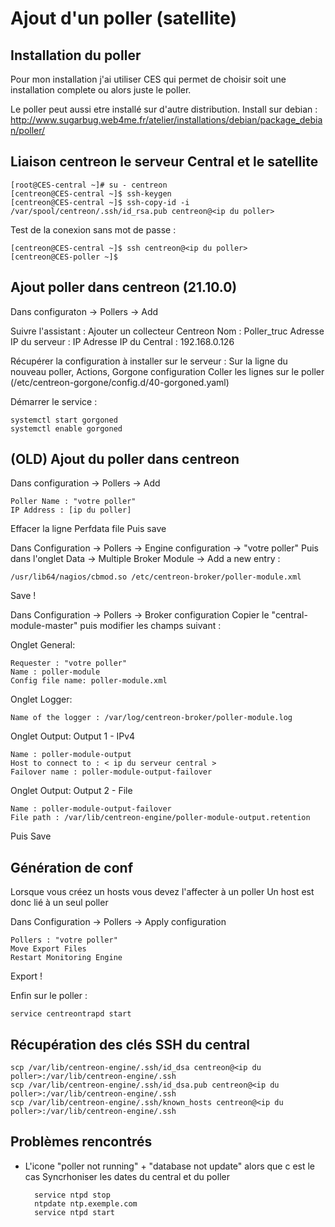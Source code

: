 # Ajout d'un poller (satellite)
## Installation du poller
Pour mon installation j'ai utiliser CES qui permet de choisir soit une installation complete ou alors juste le poller.

Le poller peut aussi etre installé sur d'autre distribution.
Install sur debian : http://www.sugarbug.web4me.fr/atelier/installations/debian/package_debian/poller/

## Liaison centreon le serveur Central et le satellite
	[root@CES-central ~]# su - centreon
	[centreon@CES-central ~]$ ssh-keygen
	[centreon@CES-central ~]$ ssh-copy-id -i /var/spool/centreon/.ssh/id_rsa.pub centreon@<ip du poller>
Test de la conexion sans mot de passe :

	[centreon@CES-central ~]$ ssh centreon@<ip du poller>
	[centreon@CES-poller ~]$

## Ajout poller dans centreon (21.10.0)
Dans configuraton -> Pollers -> Add

Suivre l'assistant :
Ajouter un collecteur Centreon
Nom : Poller_truc
Adresse IP du serveur : IP
Adresse IP du Central : 192.168.0.126

Récupérer la configuration à installer sur le serveur :
Sur la ligne du nouveau poller, Actions, Gorgone configuration
Coller les lignes sur le poller (/etc/centreon-gorgone/config.d/40-gorgoned.yaml)

Démarrer le service :
```
systemctl start gorgoned
systemctl enable gorgoned
```

## (OLD) Ajout du poller dans centreon
Dans configuration -> Pollers -> Add

	Poller Name : "votre poller"
	IP Address : [ip du poller]
Effacer la ligne Perfdata file
Puis save

Dans Configuration -> Pollers -> Engine configuration -> "votre poller"
Puis dans l'onglet Data -> Multiple Broker Module -> Add a new entry :

	/usr/lib64/nagios/cbmod.so /etc/centreon-broker/poller-module.xml
Save !

Dans Configuration -> Pollers -> Broker configuration
Copier le "central-module-master" puis modifier les champs suivant :

Onglet General:

	Requester : "votre poller"
	Name : poller-module
	Config file name: poller-module.xml

Onglet Logger:

	Name of the logger : /var/log/centreon-broker/poller-module.log
Onglet Output:
Output 1 - IPv4

	Name : poller-module-output
	Host to connect to : < ip du serveur central >
	Failover name : poller-module-output-failover

Onglet Output:
Output 2 - File

	Name : poller-module-output-failover
	File path : /var/lib/centreon-engine/poller-module-output.retention
Puis Save

## Génération de conf
Lorsque vous créez un hosts vous devez l'affecter à un poller
Un host est donc lié à un seul poller

Dans Configuration -> Pollers -> Apply configuration

	Pollers : "votre poller"
	Move Export Files
	Restart Monitoring Engine

Export !

Enfin sur le poller :

	service centreontrapd start


## Récupération des clés SSH du central
	scp /var/lib/centreon-engine/.ssh/id_dsa centreon@<ip du poller>:/var/lib/centreon-engine/.ssh
	scp /var/lib/centreon-engine/.ssh/id_dsa.pub centreon@<ip du poller>:/var/lib/centreon-engine/.ssh
	scp /var/lib/centreon-engine/.ssh/known_hosts centreon@<ip du poller>:/var/lib/centreon-engine/.ssh

## Problèmes rencontrés
- L'icone "poller not running" + "database not update" alors que c est le cas
Syncrhoniser les dates du central et du poller

		service ntpd stop
		ntpdate ntp.exemple.com
		service ntpd start
